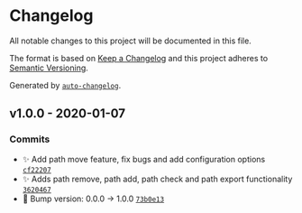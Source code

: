 # Changelog

All notable changes to this project will be documented in this file.

The format is based on [Keep a Changelog](https://keepachangelog.com/en/1.0.0/)
and this project adheres to [Semantic Versioning](https://semver.org/spec/v2.0.0.html).

Generated by [`auto-changelog`](https://github.com/CookPete/auto-changelog).

## v1.0.0 - 2020-01-07

### Commits

- :sparkles: Add path move feature, fix bugs and add configuration options [`cf22207`](https://github.com/rickstaa/pathmod/commit/cf22207b35c5f8f2536cf2b57e62762f3232ba60)
- :sparkles: Adds path remove, path add, path check and path export functionality [`3620467`](https://github.com/rickstaa/pathmod/commit/3620467da479daaafd9f480a4fc2b499495b5eca)
- :bookmark: Bump version: 0.0.0 → 1.0.0 [`73b0e13`](https://github.com/rickstaa/pathmod/commit/73b0e1305f5ce02763fa556e5ac463f7b9f2d108)
